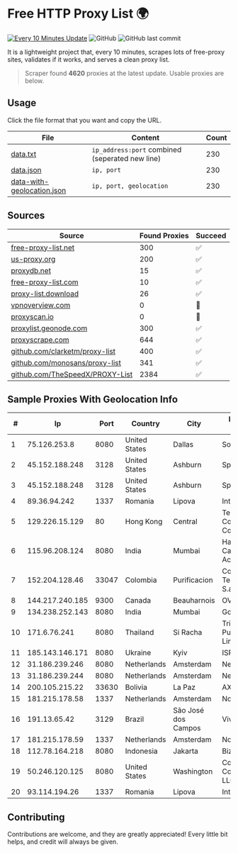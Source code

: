 
# Free HTTP Proxy List 🌍

[![Every 10 Minutes Update](https://github.com/mertguvencli/http-proxy-list/actions/workflows/main.yml/badge.svg?branch=main)](https://github.com/mertguvencli/http-proxy-list/actions/workflows/main.yml)
![GitHub](https://img.shields.io/github/license/mertguvencli/http-proxy-list)
![GitHub last commit](https://img.shields.io/github/last-commit/mertguvencli/http-proxy-list)

It is a lightweight project that, every 10 minutes, scrapes lots of free-proxy sites, validates if it works, and serves a clean proxy list.


> Scraper found **4620** proxies at the latest update. Usable proxies are below.

## Usage

Click the file format that you want and copy the URL.


|File|Content|Count|
|----|-------|-----|
|[data.txt](https://raw.githubusercontent.com/mertguvencli/http-proxy-list/main/proxy-list/data.txt)|`ip_address:port` combined (seperated new line)|230|
|[data.json](https://raw.githubusercontent.com/mertguvencli/http-proxy-list/main/proxy-list/data.json)|`ip, port`|230|
|[data-with-geolocation.json](https://raw.githubusercontent.com/mertguvencli/http-proxy-list/main/proxy-list/data-with-geolocation.json)|`ip, port, geolocation`|230|

## Sources

|Source|Found Proxies|Succeed|
|------|-------------|-------|
|[free-proxy-list.net](https://free-proxy-list.net)|300|✅|
|[us-proxy.org](https://www.us-proxy.org)|200|✅|
|[proxydb.net](http://proxydb.net)|15|✅|
|[free-proxy-list.com](https://free-proxy-list.com/?page=&port=&type%5B%5D=http&type%5B%5D=https&up_time=0&search=Search)|10|✅|
|[proxy-list.download](https://www.proxy-list.download/HTTP)|26|✅|
|[vpnoverview.com](https://vpnoverview.com/privacy/anonymous-browsing/free-proxy-servers)|0|🚫|
|[proxyscan.io](https://www.proxyscan.io)|0|🚫|
|[proxylist.geonode.com](https://proxylist.geonode.com/api/proxy-list?limit=300&page=1&sort_by=lastChecked&sort_type=desc&protocols=http,https)|300|✅|
|[proxyscrape.com](https://api.proxyscrape.com/v2/?request=displayproxies&protocol=http&timeout=10000&country=all&ssl=all&anonymity=all)|644|✅|
|[github.com/clarketm/proxy-list](https://raw.githubusercontent.com/clarketm/proxy-list/master/proxy-list-raw.txt)|400|✅|
|[github.com/monosans/proxy-list](https://raw.githubusercontent.com/monosans/proxy-list/main/proxies/http.txt)|341|✅|
|[github.com/TheSpeedX/PROXY-List](https://raw.githubusercontent.com/TheSpeedX/PROXY-List/master/http.txt)|2384|✅|


## Sample Proxies With Geolocation Info

|#|Ip|Port|Country|City|Internet Service Provider|
|-|--|----|-------|----|-------------------------|
|1|75.126.253.8|8080|United States|Dallas|SoftLayer|
|2|45.152.188.248|3128|United States|Ashburn|Sprint|
|3|45.152.188.248|3128|United States|Ashburn|Sprint|
|4|89.36.94.242|1337|Romania|Lipova|Interkvm Host SRL|
|5|129.226.15.129|80|Hong Kong|Central|Tencent Cloud Computing (Beijing) Co|
|6|115.96.208.124|8080|India|Mumbai|Hathway IP over Cable Internet Access|
|7|152.204.128.46|33047|Colombia|Purificacion|Colombia Telecomunicaciones S.a. ESP|
|8|144.217.240.185|9300|Canada|Beauharnois|OVH SAS|
|9|134.238.252.143|8080|India|Mumbai|Google LLC|
|10|171.6.76.241|8080|Thailand|Si Racha|Triple T Broadband Public Company Limited|
|11|185.143.146.171|8080|Ukraine|Kyiv|ISP UTELS|
|12|31.186.239.246|8080|Netherlands|Amsterdam|NetSkope Inc|
|13|31.186.239.244|8080|Netherlands|Amsterdam|NetSkope Inc|
|14|200.105.215.22|33630|Bolivia|La Paz|AXS Bolivia S. A.|
|15|181.215.178.58|1337|Netherlands|Amsterdam|NovoServe B.V.|
|16|191.13.65.42|3129|Brazil|São José dos Campos|Vivo|
|17|181.215.178.59|1337|Netherlands|Amsterdam|NovoServe B.V.|
|18|112.78.164.218|8080|Indonesia|Jakarta|Biznet Networks|
|19|50.246.120.125|8080|United States|Washington|Comcast Cable Communications, LLC|
|20|93.114.194.26|1337|Romania|Lipova|Interkvm Host SRL|



## Contributing

Contributions are welcome, and they are greatly appreciated! Every
little bit helps, and credit will always be given.


